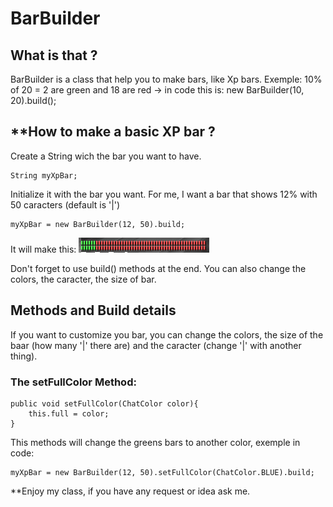 # BarBuilder

## **What is that ?**

BarBuilder is a class that help you to make bars, like  Xp bars.
Exemple: 10% of 20 = 2 are green and 18 are red
-> in code this is: new BarBuilder(10, 20).build();

## **How to make a basic XP bar ?
Create a String wich the bar you want to have.
 
    String myXpBar;

Initialize it with the bar you want. For me, I want a bar that shows 12% with 50 caracters (default is '|')

    myXpBar = new BarBuilder(12, 50).build;
    
It will make this: ![Image of result](https://raw.githubusercontent.com/Ariouz/BarBuilder/master/Screenshot_1.png)
    
Don't forget to use build() methods at the end.
You can also change the colors, the caracter, the size of bar.

## Methods and Build details

If you want to customize you bar, you can change the colors, the size of the baar (how many '|' there are) and the caracter (change '|' with another thing).

### The setFullColor Method:
    public void setFullColor(ChatColor color){
        this.full = color;
    }
    
This methods will change the greens bars to another color, exemple in code:

    myXpBar = new BarBuilder(12, 50).setFullColor(ChatColor.BLUE).build;

**Enjoy my class, if you have any request or idea ask me.
